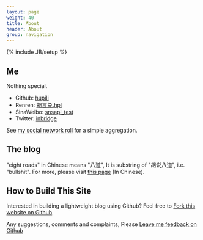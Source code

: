 ```yaml
---
layout: page
weight: 40
title: About
header: About
group: navigation
---
```

{% include JB/setup %}

## Me

Nothing special.

   * Github: [hupili](https://github.com/hupili)
   * Renren: [胡言兑.hpl](http://www.renren.com/472085551/profile)
   * SinaWeibo: [snsapi_test](http://weibo.com/u/2862649054)
   * Twitter: [inbridge](https://twitter.com/inbridge)

See [my social network roll](pages/tint.html) for a simple aggregation. 

## The blog

"eight roads" in Chinese means "八道", 
It is substring of "胡说八道", i.e. "bullshit".
For more, please visit 
[this page](/pages/hushuo.html) (In Chinese).

## How to Build This Site 

Interested in building a lightweight blog using Github?
Feel free to 
<a class="btn btn-small btn-info" href="https://github.com/hupili/hupili.github.com" title="Fork this website" target="_blank">Fork this website on Github</a>

Any suggestions, comments and complaints, Please 
<a class="btn btn-small btn-info" href="https://github.com/hupili/Feedback/issues/new" title="Leave Pili feedback using GitHub" target="_blank">Leave me feedback on Github</a>

